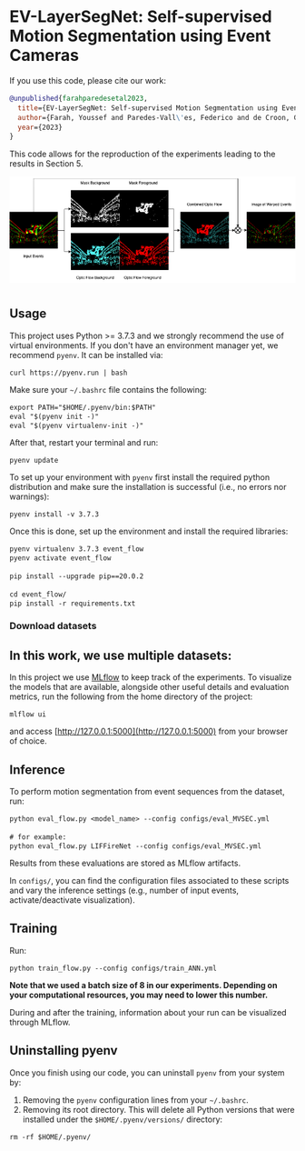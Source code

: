 # EV-LayerSegNet: Self-supervised Motion Segmentation using Event Cameras


If you use this code, please cite our work:

```bibtex
@unpublished{farahparedesetal2023,
  title={EV-LayerSegNet: Self-supervised Motion Segmentation using Event Cameras},
  author={Farah, Youssef and Paredes-Vall\'es, Federico and de Croon, Guido},
  year={2023}
}
```

This code allows for the reproduction of the experiments leading to the results in Section 5.

<!-- &nbsp; -->
<img src=".readme/Cover_Page_Better.png"  />
<!-- &nbsp; -->

#

## Usage

This project uses Python >= 3.7.3 and we strongly recommend the use of virtual environments. If you don't have an environment manager yet, we recommend `pyenv`. It can be installed via:

```
curl https://pyenv.run | bash
```

Make sure your `~/.bashrc` file contains the following:

```
export PATH="$HOME/.pyenv/bin:$PATH"
eval "$(pyenv init -)"
eval "$(pyenv virtualenv-init -)"
```

After that, restart your terminal and run:

```
pyenv update
```

To set up your environment with `pyenv` first install the required python distribution and make sure the installation is successful (i.e., no errors nor warnings):

```
pyenv install -v 3.7.3
```

Once this is done, set up the environment and install the required libraries:

```
pyenv virtualenv 3.7.3 event_flow
pyenv activate event_flow

pip install --upgrade pip==20.0.2

cd event_flow/
pip install -r requirements.txt
```

### Download datasets

In this work, we use multiple datasets:
- 


In this project we use [MLflow](https://www.mlflow.org/docs/latest/index.html#) to keep track of the experiments. To visualize the models that are available, alongside other useful details and evaluation metrics, run the following from the home directory of the project:

```
mlflow ui
```

and access [http://127.0.0.1:5000](http://127.0.0.1:5000) from your browser of choice.

## Inference

To perform motion segmentation from event sequences from the dataset, run:

```
python eval_flow.py <model_name> --config configs/eval_MVSEC.yml

# for example:
python eval_flow.py LIFFireNet --config configs/eval_MVSEC.yml
```

Results from these evaluations are stored as MLflow artifacts. 

In `configs/`, you can find the configuration files associated to these scripts and vary the inference settings (e.g., number of input events, activate/deactivate visualization).

## Training

Run:

```
python train_flow.py --config configs/train_ANN.yml
```
 

**Note that we used a batch size of 8 in our experiments. Depending on your computational resources, you may need to lower this number.**

During and after the training, information about your run can be visualized through MLflow.

## Uninstalling pyenv

Once you finish using our code, you can uninstall `pyenv` from your system by:

1. Removing the `pyenv` configuration lines from your `~/.bashrc`.
2. Removing its root directory. This will delete all Python versions that were installed under the `$HOME/.pyenv/versions/` directory:

```
rm -rf $HOME/.pyenv/
```
